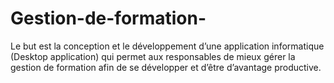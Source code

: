 # Gestion-de-formation-
Le but est la conception et le  développement d’une application informatique (Desktop application) qui permet aux  responsables de mieux gérer la gestion de formation afin de se développer et d’être  d’avantage productive. 
